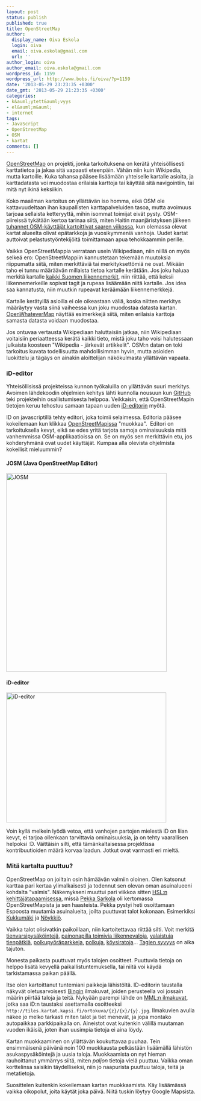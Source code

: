```yaml
---
layout: post
status: publish
published: true
title: OpenStreetMap
author:
  display_name: Oiva Eskola
  login: oiva
  email: oiva.eskola@gmail.com
  url: ''
author_login: oiva
author_email: oiva.eskola@gmail.com
wordpress_id: 1159
wordpress_url: http://www.bobs.fi/oiva/?p=1159
date: '2013-05-29 23:23:35 +0300'
date_gmt: '2013-05-29 21:23:35 +0300'
categories:
- k&auml;ytett&auml;vyys
- el&auml;m&auml;
- internet
tags:
- JavaScript
- OpenStreetMap
- OSM
- kartat
comments: []
---
```

<p><a href="http://www.openstreetmap.org/">OpenStreetMap</a> on projekti, jonka tarkoituksena on ker&auml;t&auml; yhteis&ouml;llisesti karttatietoa ja jakaa sit&auml; vapaasti eteenp&auml;in. V&auml;h&auml;n niin kuin Wikipedia, mutta kartoille. Kuka tahansa p&auml;&auml;see lis&auml;&auml;m&auml;&auml;n yhteiselle kartalle asioita, ja karttadatasta voi muodostaa erilaisia karttoja tai k&auml;ytt&auml;&auml; sit&auml; navigointiin, tai mit&auml; nyt ikin&auml; keksiikin.</p>
<p>Koko maailman kartoitus on yll&auml;tt&auml;v&auml;n iso homma, eik&auml; OSM ole kattavuudeltaan ihan kaupallisten karttapalveluiden tasoa, mutta avoimuus tarjoaa sellaista ketteryytt&auml;, mihin isommat toimijat eiv&auml;t pysty. OSM-piireiss&auml; tyk&auml;t&auml;&auml;n kertoa tarinaa siit&auml;, miten Haitin maanj&auml;ristyksen j&auml;lkeen <a href="http://www.newyorker.com/online/blogs/closeread/2010/02/a-map-of-thousands.html">tuhannet OSM-k&auml;ytt&auml;j&auml;t kartoittivat saaren viikossa</a>, kun olemassa olevat kartat alueelta olivat ep&auml;tarkkoja ja vuosikymmeni&auml; vanhoja. Uudet kartat auttoivat pelastusty&ouml;ntekij&ouml;it&auml; toimittamaan apua tehokkaammin perille.</p>
<p>Vaikka OpenStreetMappia verrataan usein Wikipediaan, niin niill&auml; on my&ouml;s selke&auml; ero: OpenStreetMappiin kannustetaan tekem&auml;&auml;n muutoksia riippumatta siit&auml;, miten merkitt&auml;vi&auml; tai merkityksett&ouml;mi&auml; ne ovat. Mik&auml;&auml;n taho ei tunnu m&auml;&auml;r&auml;&auml;v&auml;n millaista tietoa kartalle ker&auml;t&auml;&auml;n. Jos joku haluaa merkit&auml; kartalle <a title="Liikennemerkkien kartoitus - OpenStreetMap forum" href="http://forum.openstreetmap.org/viewtopic.php?id=20822">kaikki Suomen liikennemerkit</a>, niin riitt&auml;&auml;, ett&auml; keksii liikennemerkeille sopivat tagit ja rupeaa lis&auml;&auml;m&auml;&auml;n niit&auml; kartalle. Jos idea saa kannatusta, niin muutkin rupeavat ker&auml;&auml;m&auml;&auml;n liikennemerkkej&auml;.</p>
<p>Kartalle ker&auml;tyill&auml; asioilla ei ole oikeastaan v&auml;li&auml;, koska niitten merkitys m&auml;&auml;r&auml;ytyy vasta siin&auml; vaiheessa kun joku muodostaa datasta kartan. <a href="http://www.openwhatevermap.org/">OpenWhateverMap</a> n&auml;ytt&auml;&auml; esimerkkej&auml; siit&auml;, miten erilaisia karttoja samasta datasta voidaan muodostaa.</p>
<p>Jos ontuvaa vertausta Wikipediaan haluttaisiin jatkaa, niin Wikipediaan voitaisiin periaatteessa ker&auml;t&auml; kaikki tieto, mist&auml; joku taho voisi halutessaan julkaista koosteen "Wikipedia - j&auml;rkev&auml;t artikkelit". OSM:n datan on toki tarkoitus kuvata todellisuutta mahdollisimman hyvin, mutta asioiden luokittelu ja t&auml;g&auml;ys on ainakin aloittelijan n&auml;k&ouml;kulmasta yll&auml;tt&auml;v&auml;n vapaata.</p>
<h3>iD-editor</h3>
<p>Yhteis&ouml;llisiss&auml; projekteissa kunnon ty&ouml;kaluilla on yll&auml;tt&auml;v&auml;n suuri merkitys. Avoimen l&auml;hdekoodin ohjelmien kehitys l&auml;hti kunnolla nousuun kun <a href="https://github.com/">GitHub</a> teki projekteihin osallistumisesta helppoa. Veikkaisin, ett&auml; OpenStreetMapin tietojen keruu tehostuu samaan tapaan uuden <a href="http://wiki.openstreetmap.org/wiki/ID">iD-editorin</a> my&ouml;t&auml;.</p>
<p>ID on javascriptill&auml; tehty editori, joka toimii selaimessa. Editoria p&auml;&auml;see kokeilemaan kun klikkaa <a href="http://www.openstreetmap.org/">OpenStreetMapissa</a> "muokkaa". &nbsp;Editori on tarkoituksella kevyt, eik&auml; se edes yrit&auml; tarjota samoja ominaisuuksia mit&auml; vanhemmissa OSM-applikaatioissa on. Se on my&ouml;s sen merkitt&auml;vin etu, jos kohderyhm&auml;n&auml; ovat uudet k&auml;ytt&auml;j&auml;t. Kumpaa alla olevista ohjelmista kokeilisit mieluummin?</p>
<h4>JOSM (Java OpenStreetMap Editor)</h4>
<p><a href="{{ site.baseurl }}/images/2013/05/osm1.png"><img class="size-full wp-image-1163 alignnone" alt="JOSM" src="{{ site.baseurl }}/images/2013/05/osm1.png" width="426" height="527" /></a></p>
<h4>iD-editor</h4>
<p><a href="{{ site.baseurl }}/images/2013/05/osm2.jpg"><img class="alignnone size-full wp-image-1164" alt="iD-editor" src="{{ site.baseurl }}/images/2013/05/osm2.jpg" width="425" height="345" /></a></p>
<p>Voin kyll&auml; melkein ly&ouml;d&auml; vetoa, ett&auml; vanhojen partojen mielest&auml; iD on liian kevyt, ei tarjoa ollenkaan tarvittavia ominaisuuksia, ja on tehty vaarallisen helpoksi :D. V&auml;itt&auml;isin silti, ett&auml; t&auml;m&auml;nkaltaisessa projektissa kontribuutioiden m&auml;&auml;r&auml; korvaa laadun. Jotkut ovat varmasti eri mielt&auml;.</p>
<h3>Mit&auml; kartalta puuttuu?</h3>
<p>OpenStreetMap on joiltain osin h&auml;m&auml;&auml;v&auml;n valmiin oloinen. Olen katsonut karttaa pari kertaa ylimalkaisesti ja todennut sen olevan oman asuinalueeni kohdalta "valmis". N&auml;kemykseni muuttui pari viikkoa sitten <a href="https://www.facebook.com/HSLdevcom">HSL:n kehitt&auml;j&auml;tapaamisessa</a>, miss&auml; <a href="http://paikkatieto.com/">Pekka Sarkola</a> oli kertomassa OpenStreetMapista ja sen haasteista. Pekka pystyi heti osoittamaan Espoosta muutamia asuinalueita, joilta puuttuvat talot kokonaan. Esimerkiksi <a href="http://www.openstreetmap.org/?lat=60.17662&amp;lon=24.68426&amp;zoom=15">Kukkum&auml;ki</a> ja <a href="http://www.openstreetmap.org/?lat=60.15839&amp;lon=24.66967&amp;zoom=15">N&ouml;ykki&ouml;</a>.</p>
<p>Vaikka talot olisivatkin paikoillaan, niin kartoitettavaa riitt&auml;&auml; silti. Voit merkit&auml; <a href="http://wiki.openstreetmap.org/wiki/Key:parking:lane">tienvarsipys&auml;k&ouml;intej&auml;</a>, <a href="http://wiki.openstreetmap.org/wiki/Key:button_operated">painonapilla toimivia liikennevaloja</a>, <a href="http://wiki.openstreetmap.org/wiki/Key:lit">valaistuja tienp&auml;tki&auml;</a>, <a href="http://wiki.openstreetmap.org/wiki/Tag:amenity%3Dbicycle_parking">polkupy&ouml;r&auml;parkkeja</a>, <a href="http://wiki.openstreetmap.org/wiki/Tag:highway%3Dpath">polkuja</a>, <a href="http://wiki.openstreetmap.org/wiki/Map_Features#Aerialway">k&ouml;ysiratoja</a>... <a href="http://wiki.openstreetmap.org/wiki/Fi:Map_Features">Tagien syvyys</a> on aika tajuton.</p>
<p>Monesta paikasta puuttuvat my&ouml;s talojen osoitteet. Puuttuvia tietoja on helppo lis&auml;t&auml; kevyell&auml; paikallistuntemuksella, tai niit&auml; voi k&auml;yd&auml; tarkistamassa paikan p&auml;&auml;ll&auml;.</p>
<p>Itse olen kartoittanut tuntemiani paikkoja l&auml;hist&ouml;lt&auml;. ID-editorin taustalla n&auml;kyv&auml;t oletusarvoisesti <a title="Bing Maps" href="http://www.bing.com/maps/">Bingin</a> ilmakuvat, joiden perusteella voi jossain m&auml;&auml;rin piirt&auml;&auml; taloja ja teit&auml;. Nykyään parempi lähde on <a href="http://kartat.kapsi.fi">MML:n ilmakuvat</a>, jotka saa iD:n taustaksi asettamalla osoitteeksi <code>http://tiles.kartat.kapsi.fi/ortokuva/{z}/{x}/{y}.jpg</code>. Ilmakuvien avulla n&auml;kee jo melko tarkasti miten talot ja tiet menev&auml;t, ja jopa montako autopaikkaa parkkipaikalla on. Aineistot ovat kuitenkin välillä muutaman vuoden ik&auml;isi&auml;, joten ihan uusimpia tietoja ei aina l&ouml;ydy.</p>
<p>Kartan muokkaaminen on yll&auml;tt&auml;v&auml;n koukuttavaa puuhaa. Tein ensimm&auml;isen&auml; p&auml;iv&auml;n&auml; noin 100 muokkausta pelk&auml;st&auml;&auml;n lis&auml;&auml;m&auml;ll&auml; l&auml;hist&ouml;n asukaspys&auml;k&ouml;intej&auml; ja uusia taloja. Muokkaamista on nyt hieman rauhoittanut ymm&auml;rrys siit&auml;, miten <em>paljon</em> tietoja viel&auml; puuttuu. Vaikka oman korttelinsa saisikin t&auml;ydelliseksi, niin jo naapurista puuttuu taloja, teit&auml; ja metatietoja.</p>
<p>Suosittelen kuitenkin kokeilemaan kartan muokkaamista. K&auml;y lis&auml;&auml;m&auml;ss&auml; vaikka oikopolut, joita k&auml;yt&auml;t joka p&auml;iv&auml;. Niit&auml; tuskin l&ouml;ytyy Google Mapsista.</p>
